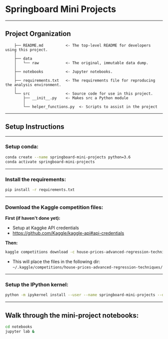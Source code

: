 

# Springboard Mini Projects


----------



Project Organization
------------

```
    ├── README.md          <- The top-level README for developers using this project.
    │
    ├── data
    │   └── raw            <- The original, immutable data dump.
    │
    ├── notebooks          <- Jupyter notebooks. 
    │    
    ├── requirements.txt   <- The requirements file for reproducing the analysis environment.    
    │    
    └── src                <- Source code for use in this project.
        ├── __init__.py    <- Makes src a Python module
        │        
        └── helper_functions.py  <- Scripts to assist in the project
```
    
    



--------
## Setup Instructions

---

### Setup conda:
```sh
conda create --name springboard-mini-projects python=3.6
conda activate springboard-mini-projects
```
---

### Install the requirements:
```sh
pip install -r requirements.txt
```
---

### Download the Kaggle competition files:

**First (if haven't done yet):**
- Setup at Kaggke API credentials 
- https://github.com/Kaggle/kaggle-api#api-credentials


**Then:**

```sh
kaggle competitions download -c house-prices-advanced-regression-techniques -p ~/.kaggle/competitions/house-prices-advanced-regression-techniques/
```
- This will place the files in the following dir: `~/.kaggle/competitions/house-prices-advanced-regression-techniques/` 
---


### Setup the IPython kernel:


```sh
python -m ipykernel install --user --name springboard-mini-projects --display-name "Python (springboard-mini-projects)"
```

---

## Walk through the mini-project notebooks:
```sh
cd notebooks
jupyter lab &
```   

